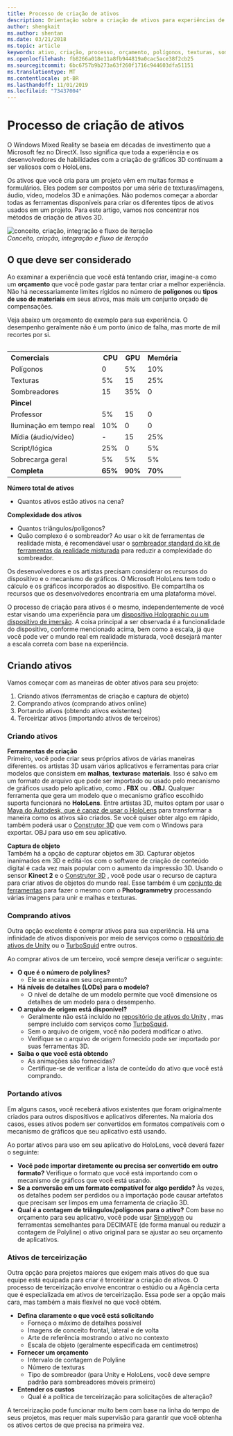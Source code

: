 ```yaml
---
title: Processo de criação de ativos
description: Orientação sobre a criação de ativos para experiências de realidade misturada.
author: shengkait
ms.author: shentan
ms.date: 03/21/2018
ms.topic: article
keywords: ativo, criação, processo, orçamento, polígonos, texturas, sombreadores, desempenho
ms.openlocfilehash: fb8266a018e11a8fb944819a0cac5ace38f2cb25
ms.sourcegitcommit: 6bc6757b9b273a63f260f1716c944603dfa51151
ms.translationtype: MT
ms.contentlocale: pt-BR
ms.lasthandoff: 11/01/2019
ms.locfileid: "73437004"
---
```

# <a name="asset-creation-process"></a>Processo de criação de ativos

O Windows Mixed Reality se baseia em décadas de investimento que a Microsoft fez no DirectX. Isso significa que toda a experiência e os desenvolvedores de habilidades com a criação de gráficos 3D continuam a ser valiosos com o HoloLens.

Os ativos que você cria para um projeto vêm em muitas formas e formulários. Eles podem ser compostos por uma série de texturas/imagens, áudio, vídeo, modelos 3D e animações. Não podemos começar a abordar todas as ferramentas disponíveis para criar os diferentes tipos de ativos usados em um projeto. Para este artigo, vamos nos concentrar nos métodos de criação de ativos 3D.

![conceito, criação, integração e fluxo de iteração](images/concept-creation-integration-iteration-flow-640px.jpg)<br>
*Conceito, criação, integração e fluxo de iteração*

## <a name="things-to-consider"></a>O que deve ser considerado

Ao examinar a experiência que você está tentando criar, imagine-a como um **orçamento** que você pode gastar para tentar criar a melhor experiência. Não há necessariamente limites rígidos no número de **polígonos** ou **tipos de uso de materiais** em seus ativos, mas mais um conjunto orçado de compensações.

Veja abaixo um orçamento de exemplo para sua experiência. O desempenho geralmente não é um ponto único de falha, mas morte de mil recortes por si.
<br>

<table style="float:right; margin-left: 10px;">
<tr>
<th style="text-align:left;"><b>Comerciais</b></th><th style="text-align:right;"> CPU</th><th> GPU</th><th> Memória</th>
</tr><tr>
<td> Polígonos</td><td> 0</td><td> 5%</td><td> 10%</td>
</tr><tr>
<td> Texturas</td><td> 5%</td><td> 15</td><td>25%</td>
</tr><tr>
<td> Sombreadores</td><td> 15</td><td> 35%</td><td> 0</td>
</tr><tr>
<td> <b>Pincel</b></td><td></td><td></td><td></td>
</tr><tr>
<td> Professor</td><td> 5%</td><td> 15</td><td> 0</td>
</tr><tr>
<td> Iluminação em tempo real</td><td> 10%</td><td> 0</td><td> 0</td>
</tr><tr>
<td> Mídia (áudio/vídeo)</td><td> -</td><td> 15</td><td> 25%</td>
</tr><tr>
<td> Script/lógica</td><td> 25%</td><td> 0</td><td> 5%</td>
</tr><tr>
<td> Sobrecarga geral</td><td> 5%</td><td> 5%</td><td> 5%</td>
</tr><tr>
<td> <b>Completa</b></td><td> <b>65%</b></td><td> <b>90%</b></td><td> <b>70%</b></td>
</tr>
</table>

**Número total de ativos**
* Quantos ativos estão ativos na cena?

**Complexidade dos ativos**
* Quantos triângulos/polígonos?
* Quão complexo é o sombreador? Ao usar o kit de ferramentas de realidade mista, é recomendável usar o [sombreador standard do kit de ferramentas da realidade misturada](https://github.com/microsoft/MixedRealityToolkit-Unity/blob/mrtk_release/Documentation/README_MRTKStandardShader.md) para reduzir a complexidade do sombreador.

Os desenvolvedores e os artistas precisam considerar os recursos do dispositivo e o mecanismo de gráficos. O Microsoft HoloLens tem todo o cálculo e os gráficos incorporados ao dispositivo. Ele compartilha os recursos que os desenvolvedores encontraria em uma plataforma móvel.

O processo de criação para ativos é o mesmo, independentemente de você estar visando uma experiência para um [dispositivo Holographic ou um dispositivo de imersão](mixed-reality.md#the-mixed-reality-spectrum). A coisa principal a ser observada é a funcionalidade do dispositivo, conforme mencionado acima, bem como a escala, já que você pode ver o mundo real em realidade misturada, você desejará manter a escala correta com base na experiência. 

## <a name="authoring-assets"></a>Criando ativos

Vamos começar com as maneiras de obter ativos para seu projeto:
1. Criando ativos (ferramentas de criação e captura de objeto)
2. Comprando ativos (comprando ativos online)
3. Portando ativos (obtendo ativos existentes)
4. Terceirizar ativos (importando ativos de terceiros)

### <a name="creating-assets"></a>Criando ativos

**Ferramentas de criação**<br>
Primeiro, você pode criar seus próprios ativos de várias maneiras diferentes. os artistas 3D usam vários aplicativos e ferramentas para criar modelos que consistem em **malhas**, **texturas**e **materiais**. Isso é salvo em um formato de arquivo que pode ser importado ou usado pelo mecanismo de gráficos usado pelo aplicativo, como **. FBX** ou **. OBJ**. Qualquer ferramenta que gera um modelo que o mecanismo gráfico escolhido suporta funcionará no **HoloLens**. Entre artistas 3D, muitos optam por usar o [Maya do Autodesk, que é capaz de usar o HoloLens](https://www.youtube.com/watch?v=q0K3n0Gf8mA) para transformar a maneira como os ativos são criados. Se você quiser obter algo em rápido, também poderá usar o [Construtor 3D](https://developer.microsoft.com/windows/hardware/3d-print/3d-builder-resources) que vem com o Windows para exportar. OBJ para uso em seu aplicativo.

**Captura de objeto**<br>
Também há a opção de capturar objetos em 3D. Capturar objetos inanimados em 3D e editá-los com o software de criação de conteúdo digital é cada vez mais popular com o aumento da impressão 3D. Usando o sensor **Kinect 2** e o [Construtor 3D](https://developer.microsoft.com/windows/hardware/3d-print/3d-builder-resources) , você pode usar o recurso de captura para criar ativos de objetos do mundo real. Esse também é um [conjunto de ferramentas](https://en.wikipedia.org/wiki/Comparison_of_photogrammetry_software) para fazer o mesmo com o **Photogrammetry** processando várias imagens para unir e malhas e texturas.

### <a name="purchasing-assets"></a>Comprando ativos

Outra opção excelente é comprar ativos para sua experiência. Há uma infinidade de ativos disponíveis por meio de serviços como o [repositório de ativos de Unity](https://www.assetstore.unity3d.com/) ou o [TurboSquid](https://www.turbosquid.com/) entre outros.

Ao comprar ativos de um terceiro, você sempre deseja verificar o seguinte:
* **O que é o número de polylines?**
  * Ele se encaixa em seu orçamento?
* **Há níveis de detalhes (LODs) para o modelo?**
  * O nível de detalhe de um modelo permite que você dimensione os detalhes de um modelo para o desempenho.
* **O arquivo de origem está disponível?**
  * Geralmente não está incluído no [repositório de ativos do Unity](https://www.assetstore.unity3d.com/) , mas sempre incluído com serviços como [TurboSquid](https://www.turbosquid.com/).
  * Sem o arquivo de origem, você não poderá modificar o ativo.
  * Verifique se o arquivo de origem fornecido pode ser importado por suas ferramentas 3D.
* **Saiba o que você está obtendo**
  * As animações são fornecidas?
  * Certifique-se de verificar a lista de conteúdo do ativo que você está comprando.

### <a name="porting-assets"></a>Portando ativos

Em alguns casos, você receberá ativos existentes que foram originalmente criados para outros dispositivos e aplicativos diferentes. Na maioria dos casos, esses ativos podem ser convertidos em formatos compatíveis com o mecanismo de gráficos que seu aplicativo está usando.

Ao portar ativos para uso em seu aplicativo do HoloLens, você deverá fazer o seguinte:
* **Você pode importar diretamente ou precisa ser convertido em outro formato?** Verifique o formato que você está importando com o mecanismo de gráficos que você está usando.
* **Se a conversão em um formato compatível for algo perdido?** Às vezes, os detalhes podem ser perdidos ou a importação pode causar artefatos que precisam ser limpos em uma ferramenta de criação 3D.
* **Qual é a contagem de triângulos/polígonos para o ativo?** Com base no orçamento para seu aplicativo, você pode usar [Simplygon](https://www.simplygon.com/) ou ferramentas semelhantes para DECIMATE (de forma manual ou reduzir a contagem de Polyline) o ativo original para se ajustar ao seu orçamento de aplicativos.

### <a name="outsourcing-assets"></a>Ativos de terceirização

Outra opção para projetos maiores que exigem mais ativos do que sua equipe está equipada para criar é terceirizar a criação de ativos. O processo de terceirização envolve encontrar o estúdio ou a Agência certa que é especializada em ativos de terceirização. Essa pode ser a opção mais cara, mas também a mais flexível no que você obtém.
* **Defina claramente o que você está solicitando**
  * Forneça o máximo de detalhes possível
  * Imagens de conceito frontal, lateral e de volta
  * Arte de referência mostrando o ativo no contexto
  * Escala de objeto (geralmente especificada em centímetros)
* **Fornecer um orçamento**
  * Intervalo de contagem de Polyline
  * Número de texturas
  * Tipo de sombreador (para Unity e HoloLens, você deve sempre padrão para sombreadores móveis primeiro)
* **Entender os custos**
  * Qual é a política de terceirização para solicitações de alteração?

A terceirização pode funcionar muito bem com base na linha do tempo de seus projetos, mas requer mais supervisão para garantir que você obtenha os ativos certos de que precisa na primeira vez.
